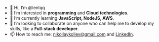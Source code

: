 - 👋 Hi, I’m @lentqq
- 👀 I’m interested in __programming__ and __Cloud technologies__.
- 🌱 I’m currently learning __JavaScript, NodeJS, AWS__.
- 💞️ I’m looking to collaborate on anyone who can help me to develop my skills, like  a __Full-stack developer__.
- 📫 How to reach me: nikollaykollev@gmail.com and [LinkedIn](https://www.linkedin.com/feed/).

<!---
lentqq/lentqq is a ✨ special ✨ repository because its `README.md` (this file) appears on your GitHub profile.
You can click the Preview link to take a look at your changes.
--->
